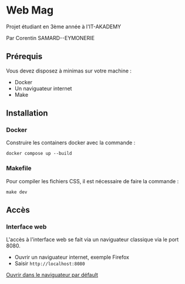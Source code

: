 # Web Mag

Projet étudiant en 3ème année à l'IT-AKADEMY

Par Corentin SAMARD--EYMONERIE

## Prérequis

Vous devez disposez à minimas sur votre machine :
- Docker
- Un naviguateur internet
- Make

## Installation

### Docker

Construire les containers docker avec la commande :

```
docker compose up --build
```

### Makefile

Pour compiler les fichiers CSS, il est nécessaire de faire la commande :

```
make dev
```

## Accès

### Interface web

L'accès à l'interface web se fait via un naviguateur classique via le port 8080.

- Ouvrir un naviguateur internet, exemple Firefox
- Saisir `http://localhost:8080`

[Ouvrir dans le naviguateur par défault](http://localhost:8080)